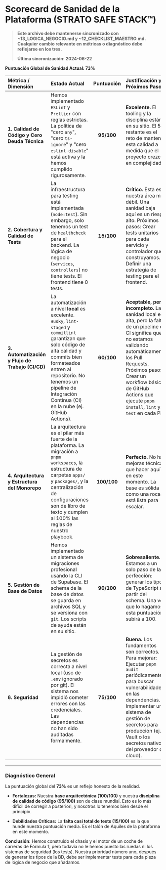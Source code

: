 # Scorecard de Sanidad de la Plataforma (STRATO SAFE STACK™)

> **Este archivo debe mantenerse sincronizado con ~13_LOGICA_NEGOCIO.md y ~12_CHECKLIST_MAESTRO.md. Cualquier cambio relevante en métricas o diagnóstico debe reflejarse en los tres.**
> 
> **Última sincronización: 2024-06-22**

**Puntuación Global de Sanidad Actual: 73%**

| Métrica / Dimensión | Estado Actual | Puntuación | Justificación y Próximos Pasos |
| :--- | :--- | :---: | :--- |
| **1. Calidad de Código y Cero Deuda Técnica** | Hemos implementado `ESLint` y `Prettier` con reglas estrictas. La política de "cero `any`", "cero `ts-ignore`" y "cero `eslint-disable`" está activa y la hemos cumplido rigurosamente. | **95/100** | **Excelente.** El tooling y la disciplina están en su sitio. El 5% restante es el reto de mantener esta calidad a medida que el proyecto crezca en complejidad. |
| **2. Cobertura y Calidad de Tests** | La infraestructura para testing está implementada (`node:test`). Sin embargo, solo tenemos un test de `healthcheck` para el backend. La lógica de negocio (`services`, `controllers`) no tiene tests. El frontend tiene 0 tests. | **15/100** | **Crítico.** Esta es nuestra área más débil. Una sanidad baja aquí es un riesgo alto. Próximos pasos: Crear tests unitarios para cada servicio y controlador que construyamos. Definir una estrategia de testing para el frontend. |
| **3. Automatización y Flujo de Trabajo (CI/CD)** | La automatización a nivel **local** es excelente. `Husky`, `lint-staged` y `commitlint` garantizan que solo código de alta calidad y commits bien formateados entren al repositorio. No tenemos un pipeline de Integración Continua (CI) en la nube (ej. GitHub Actions). | **60/100** | **Aceptable, pero incompleto.** La sanidad local es alta, pero la falta de un pipeline de CI significa que no estamos validando automáticamente los Pull Requests. Próximos pasos: Crear un workflow básico de GitHub Actions que ejecute `pnpm install`, `lint` y `test` en cada PR. |
| **4. Arquitectura y Estructura del Monorepo** | La arquitectura es el pilar más fuerte de la plataforma. La migración a `pnpm workspaces`, la estructura de carpetas `apps/` y `packages/`, y la centralización de configuraciones son de libro de texto y cumplen al 100% las reglas de nuestro playbook. | **100/100** | **Perfecto.** No hay mejoras técnicas que hacer aquí en este momento. La base es sólida como una roca y está lista para escalar. |
| **5. Gestión de Base de Datos** | Hemos implementado un sistema de migraciones profesional usando la CLI de Supabase. El schema de la base de datos se guarda en archivos SQL y se versiona con `git`. Los scripts de ayuda están en su sitio. | **90/100** | **Sobresaliente.** Estamos a un solo paso de la perfección: generar los tipos de TypeScript a partir del schema. Una vez que lo hagamos, esta puntuación subirá a 100. |
| **6. Seguridad** | La gestión de secretos es correcta a nivel local (uso de `.env` ignorado por git). El sistema nos impidió cometer errores con las credenciales. Las dependencias no han sido auditadas formalmente. | **75/100** | **Buena.** Los fundamentos son correctos. Para mejorar: Ejecutar `pnpm audit` periódicamente para buscar vulnerabilidades en las dependencias. Implementar un sistema de gestión de secretos para producción (ej. Vault o los secretos nativos del proveedor de cloud). |

---

### Diagnóstico General

La puntuación global del **73%** es un reflejo honesto de la realidad.

- **Fortalezas:** Nuestra **base arquitectónica (100/100)** y nuestra **disciplina de calidad de código (95/100)** son de clase mundial. Esto es lo más difícil de corregir a posteriori, y nosotros lo tenemos bien desde el principio.

- **Debilidades Críticas:** La **falta casi total de tests (15/100)** es la que hunde nuestra puntuación media. Es el talón de Aquiles de la plataforma en este momento.

**Conclusión:** Hemos construido el chasis y el motor de un coche de carreras de Fórmula 1, pero todavía no le hemos puesto las ruedas ni los sistemas de seguridad (los tests). Nuestra prioridad número uno, después de generar los tipos de la BD, debe ser implementar tests para cada pieza de lógica de negocio que añadamos. 